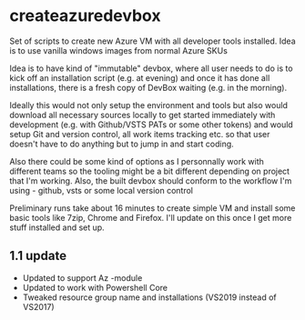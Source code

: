 # createazuredevbox
Set of scripts to create new Azure VM with all developer tools installed. Idea is to use vanilla windows images from normal Azure SKUs

Idea is to have kind of "immutable" devbox, where all user needs to do is to kick off an installation script (e.g. at evening) and once it has done all installations, there is a fresh copy of DevBox waiting (e.g. in the morning).

Ideally this would not only setup the environment and tools but also would download all necessary sources locally to get started immediately with development (e.g. with Github/VSTS PATs or some other tokens) and would setup Git and version control, all work items tracking etc. so that user doesn't have to do anything but to jump in and start coding.

Also there could be some kind of options as I personnally work with different teams so the tooling might be a bit different depending on project that I'm working. Also, the built devbox should conform to the workflow I'm using - github, vsts or some local version control

Preliminary runs take about 16 minutes to create simple VM and install some basic tools like 7zip, Chrome and Firefox. I'll update on this once I get more stuff installed and set up.

## 1.1 update
- Updated to support Az -module
- Updated to work with Powershell Core
- Tweaked resource group name and installations (VS2019 instead of VS2017)